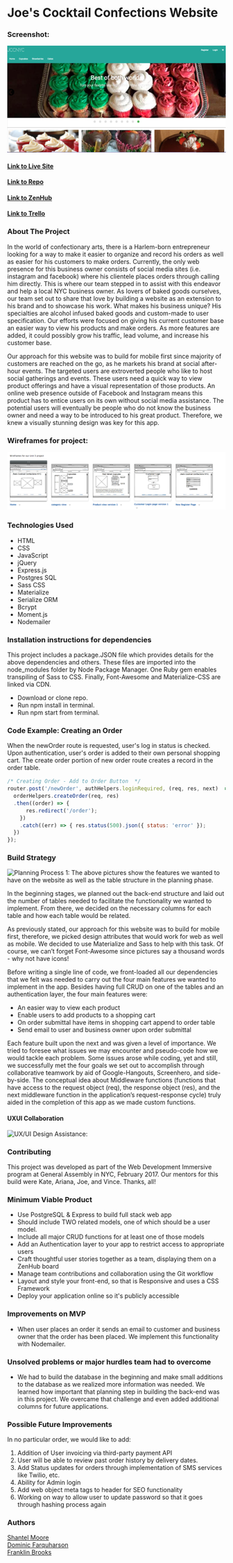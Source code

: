 # Joe's Cocktail Confections Website

### Screenshot:
  ![Screenshot](public/images/siteHome.png)

#### [Link to Live Site](https://pacific-savannah-99868.herokuapp.com/)  
#### [Link to Repo](https://github.com/franklinbrooks/Joes-Cocktail-Confections)  
#### [Link to ZenHub](https://github.com/franklinbrooks/Joes-Cocktail-Confections/issues/1#boards?repos=80679483)  

#### [Link to Trello](https://trello.com/b/hEVqZmX5/joes-cocktail-confections)

### About The Project

In the world of confectionary arts, there is a Harlem-born entrepreneur looking for a way to make it easier to organize and record his orders as well as easier for his customers to make orders. Currently, the only web presence for this business owner consists of social media sites (i.e. instagram and facebook) where his clientele places orders through calling him directly.  This is where our team stepped in to assist with this endeavor and help a local NYC business owner.  As lovers of baked goods ourselves, our team set out to share that love by building a website as an extension to his brand and to showcase his work.  What makes his business unique?  His specialties are alcohol infused baked goods and custom-made to user specification.  Our efforts were focused on giving his current customer base an easier way to view his products and make orders. As more features are added, it could possibly grow his traffic, lead volume, and increase his customer base.

Our approach for this website was to build for mobile first since majority of customers are reached on the go, as he markets his brand at social after-hour events. The targeted users are extroverted people who like to host social gatherings and events. These users need a quick way to view product offerings and have a visual representation of those products.  An online web presence outside of Facebook and Instagram means this product has to entice users on its own without social media assistance. The potential users will eventually be people who do not know the business owner and need a way to be introduced to his great product. Therefore, we knew a visually stunning design was key for this app. 


### Wireframes for project:
  ![Wireframe 1:](public/images/wireframe.png)



### Technologies Used
- HTML
- CSS
- JavaScript
- jQuery
- Express.js
- Postgres SQL
- Sass CSS
- Materialize
- Serialize ORM
- Bcrypt
- Moment.js
- Nodemailer


### Installation instructions for dependencies
This project includes a package.JSON file which provides details for the above dependencies and others.  These files are imported into the node_modules folder by Node Package Manager. One Ruby gem enables transpiling of Sass to CSS.  Finally, Font-Awesome and Materialize-CSS are linked via CDN.

- Download or clone repo.
- Run npm install in terminal.
- Run npm start from terminal.

### Code Example: Creating an Order
When the newOrder route is requested, user's log in status is checked. Upon authentication, user's order is added to their own personal shopping cart. The create order portion of new order route creates a record in the order table.

```javascript
/* Creating Order - Add to Order Button  */
router.post('/newOrder', authHelpers.loginRequired, (req, res, next)  => {
  orderHelpers.createOrder(req, res)
  .then((order) => {
      res.redirect('/order');
    })
    .catch((err) => { res.status(500).json({ status: 'error' });
  })
});


````
### Build Strategy
 ![Planning Process 1:](public/images/Planning.jpg)
The above pictures show the features we wanted to have on the website as well as the table structure in the planning phase.

In the beginning stages, we planned out the back-end structure and laid out the number of tables needed to facilitate the functionality we wanted to implement. From there, we decided on the necessary columns for each table and how each table would be related. 

As previously stated, our approach for this website was to build for mobile first, therefore, we picked design attributes that would work for web as well as mobile. We decided to use Materialize and Sass to help with this task. Of course, we can’t forget Font-Awesome since pictures say a thousand words - why not have icons!

Before writing a single line of code, we front-loaded all our dependencies that we felt was needed to carry out the four main features we wanted to implement in the app.  Besides having full CRUD on one of the tables and an authentication layer, the four main features were:

- An easier way to view each product
- Enable users to add products to a shopping cart
- On order submittal have items in shopping cart append to order table
- Send email to user and business owner upon order submittal

Each feature built upon the next and was given a level of importance. We tried to foresee what issues we may encounter and pseudo-code how we would tackle each problem.  Some issues arose while coding, yet and still, we successfully met the four goals we set out to accomplish through collaborative teamwork by aid of Google-Hangouts, Screenhero, and side-by-side. The conceptual idea about Middleware functions (functions that have access to the request object (req), the response object (res), and the next middleware function in the application’s request-response cycle) truly aided in the completion of this app as we made custom functions.

#### UXUI Collaboration
 ![UX/UI Design Assistance:](public/images/UXUI.jpg)

### Contributing
This project was developed as part of the Web Development Immersive program at General Assembly in NYC, February 2017. Our mentors for this build were Kate, Ariana, Joe, and Vince. Thanks, all!

### Minimum Viable Product
- Use PostgreSQL & Express to build full stack web app
- Should include TWO related models, one of which should be a user model.
- Include all major CRUD functions for at least one of those models
- Add an Authentication layer to your app to restrict access to appropriate users
- Craft thoughtful user stories together as a team, displaying them on a ZenHub board
- Manage team contributions and collaboration using the Git workflow
- Layout and style your front-end, so that is Responsive and uses a CSS Framework
- Deploy your application online so it's publicly accessible

### Improvements on MVP
- When user places an order it sends an email to customer and business owner that the order has been placed. We implement this functionality with Nodemailer.

### Unsolved problems or major hurdles team had to overcome
- We had to build the database in the beginning and make small additions to the database as we realized more information was needed. We learned how important that planning step in building the back-end was in this project. We overcame that challenge and even added additional columns for future applications.


### Possible Future Improvements
In no particular order, we would like to add:
  1. Addition of User invoicing via third-party payment API
  2. User will be able to review past order history by delivery dates.
  3. Add Status updates for orders through implementation of SMS services like Twilio, etc.
  4. Ability for Admin login
  5. Add web object meta tags to header for SEO functionality
  6. Working on way to allow user to update password so that it goes through hashing process again
  

### Authors
  [Shantel Moore](moore.shantel@gmail.com)   
  [Dominic Farquharson](farquharsondominic@gmail.com)    
  [Franklin Brooks](fcb@franklinchristopherbrooks.com)
